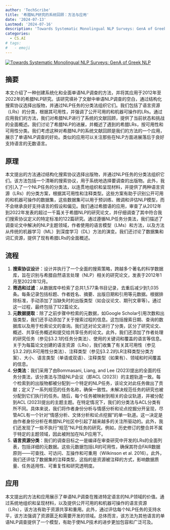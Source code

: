 ```yaml
---
author: 'TechScribe'
title: '希腊NLP研究的系统回顾：方法与应用'
date: '2024-07-13'
Lastmod: '2024-07-16'
description: 'Towards Systematic Monolingual NLP Surveys: GenA of Greek NLP'
categories:
  - CS.AI
# tags:
#   - emoji
---
```


[![Towards Systematic Monolingual NLP Surveys: GenA of Greek NLP](https://arxiv-research-1301205113.cos.ap-guangzhou.myqcloud.com/images/2407.09861v1.pdf_0.jpg)](https://arxiv.org/abs/2407.09861v1)

## 摘要

本文介绍了一种创建系统化和全面单语NLP调查的方法，并将其应用于2012年至2022年的希腊NLP研究。该研究填补了文献中单语NLP调查的空白，通过结构化搜索协议选择出版物，并通过NLP任务的分类法组织它们。我们包括了语言资源（LRs）的分类，根据其可用性，并强调了公开可用的和机器可操作的LRs。通过应用我们的方法，我们对希腊NLP进行了系统的文献回顾，提供了当前状态和挑战的全面概述。我们讨论了希腊NLP的进展，并概述了遇到的希腊LRs，按可用性和可用性分类。我们考虑这种对希腊NLP的系统文献回顾是我们的方法的一个应用，展示了单语NLP调查的好处。类似的应用可以关注那些在NLP方面进展落后于良好支持语言的无数语言。<!--more-->

## 原理

本文提出的方法通过结构化搜索协议选择出版物，并通过NLP任务的分类法组织它们。该方法包括一个清晰的搜索协议，用于系统地选择要调查的出版物。此外，我们引入了一个NLP任务的分类法，以连贯地组织和呈现材料，并提供了两种语言资源（LRs）的分类方案，根据其可用性和注释类型。这些方案有助于识别公开可用的和机器可操作的数据集，这些数据集可以用于预训练、微调和评估NLP模型，而不会继承良好支持语言的假设和偏见。我们通过希腊语的应用，审查了从2012年到2022年发表的超过一千篇关于希腊NLP的研究论文，并仔细调查了其中符合我们搜索协议定义的特定标准的122篇研究。通过遵循NLP任务分类法，我们描述了调查论文中解决的NLP主题领域，作者使用的语言模型（LMs）和方法，以及方法从传统的机器学习（ML）到深度学习（DL）方法的演变。我们还讨论了数据集和词汇资源，提供了现有希腊LRs的全面概述。

## 流程

1. **搜索协议设计**：设计并执行了一个全面的搜索策略，跨越多个著名的科学数据库，旨在识别与希腊自然语言处理（NLP）相关的研究论文，发表于2012年1月至2022年12月。
2. **筛选和过滤**：从数据库中检索了总共1,577条书目记录，去重后减少到1,035条。每条记录包括标题、作者姓名、摘要、出版日期和引用等元数据。根据排除标准，手动添加了当缺失时的出版类型（如会议论文、期刊文章等）。通过这一过程，最终包括了122篇论文。
3. **元数据提取**：除了之前步骤中检索的元数据，如Google Scholar引用次数和出版类型，我们还手动添加了关于搜索过程的信息。这包括搜索日期、查询的数据库以及用于检索论文的查询。我们还对论文进行了分类，区分了研究论文、概述、共享任务概述和提交给共享任务的论文。此外，我们还添加了作者处理的研究任务（参见§3.2.1的任务分类法）、使用的关键词和覆盖的语言等信息。关于为每篇论文创建的语言资源（LRs），我们收集了有关其可用性（参见§3.2.2的LR可用性分类法）、注释类型（参见§3.2.2的LR注释类型分类方案）、大小、语言类型（单语或双语）、注释类型（如果有）、领域和时间覆盖的信息。
4. **分类法**：我们采用了由Bommasani, Liang, and Lee (2023)提出的全面的任务分类法，该分类法与顶级NLP会议（即ACL (2023)）的主题轨道一致。每个检索到的出版物都被分配到一个特定的NLP任务，该论文对此任务做出了贡献；定义了一系列规范的任务名称，确保一致性。未解决规范任务的研究也被分配到它们执行的任务。随后，每个任务被映射到相关的会议轨道，并被分配到ACL (2023)提出的主题主题。在特定情况下，我们的分类法与ACL分类有所不同。具体来说，我们将作者身份分析与情感分析和论点挖掘分开呈现，尽管ACL有一个针对“情感分析、文体分析和论点挖掘”的单一轨道。这一决定是由作者身份分析在希腊NLP社区中引起了越来越多的关注所驱动的。此外，我们还发现了一些不执行“规范”NLP任务的研究。例如，历史修订的整合并不属于特定的主题领域，因此被附加在NLP应用下。
5. **语言资源分类**：我们的调查目标之一是编译在审查研究中开发的LRs的全面列表，包括详细的元数据。这些元数据包括LR的可用性，确保其符合FAIR数据原则——可查找、可访问、互操作和可重用（Wilkinson et al. 2016）。此外，我们还评估了数据集的注释类型，这指的是资源被注释的方式，影响数据质量、任务适用性、可重复性和研究透明度。

## 应用

本文提出的方法和应用展示了单语NLP调查在推进特定语言的NLP领域的价值。通过系统地组织和呈现材料，以及提供公开可用的和机器可操作的语言资源（LRs），该方法有助于资源共享和重用。此外，通过评估每个NLP任务的支持水平，该方法强调了资源匮乏和需要开发的领域。总体而言，该方法为其他语言的单语NLP调查提供了一个模型，有助于使NLP技术的进步更加包容和广泛可及。
